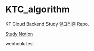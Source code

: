 # KTC_algorithm
KT Cloud Backend Study 알고리즘 Repo.

[Study Notion](https://www.notion.so/KT-Cloud-Backend-Study-5dd5255c9b7b4104896754bb0272732e)

webhook test
